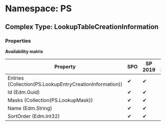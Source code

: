# Namespace: PS

## Complex Type: LookupTableCreationInformation

### Properties

**Availability matrix**

Property | SPO | SP 2019 | SP 2016 | SP 2013
----------|-----|---------|---------|--------
Entries (Collection(PS.LookupEntryCreationInformation)) | ✔ | ✔ | ✔ | ✖
Id (Edm.Guid) | ✔ | ✔ | ✔ | ✖
Masks (Collection(PS.LookupMask)) | ✔ | ✔ | ✔ | ✖
Name (Edm.String) | ✔ | ✔ | ✔ | ✖
SortOrder (Edm.Int32) | ✔ | ✔ | ✔ | ✖
